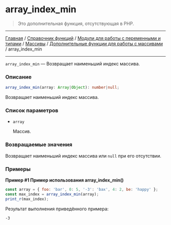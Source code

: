 # array_index_min

> Это дополнительная функция, отсутствующая в PHP.

---

[Главная](../../../../../README.md) / [Справочник функций](../../../../funcref.md) /
[Модули для работы с переменными и типами](../../../vartype.md) / [Массивы](../../array.md) /
[Дополнительные функции для работы с массивами](../other.md) / array_index_min

---

`array_index_min` — Возвращает наименьший индекс массива.

### Описание

```ts
array_index_min(array: Array|Object): number|null;
```

Возвращает наименьший индекс массива.

### Список параметров

-   `array`

    Массив.

### Возвращаемые значения

Возвращает наименьший индекс массива или `null` при его отсутствии.

### Примеры

**Пример #1 Пример использования array_index_min()**

```js
const array = { foo: 'bar', 0: 5, '-3': 'bax', 4: 2, be: 'happy' };
const max_index = array_index_min(array);
print_r(max_index);
```

Результат выполнения приведённого примера:

    -3
